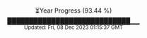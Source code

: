 <p align="center">
⏳Year Progress (93.44 %) <br>
████████████████████████████▁▁ <br>
<sub>Updated: Fri, 08 Dec 2023 01:15:37 GMT</sub>
</p>

